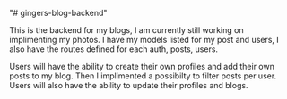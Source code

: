 "# gingers-blog-backend"

This is the backend for my blogs, I am currently still working on implimenting my photos. I have my models listed for my post and users, I also have the routes defined for each auth, posts, users.

Users will have the ability to create their own profiles and add their own posts to my blog. Then I implimented a possibilty to filter posts per user. Users will also have the ability to update their profiles and blogs.
